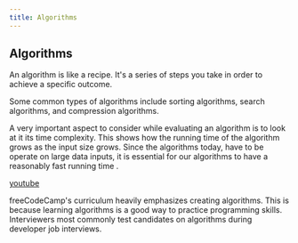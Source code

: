 ```yaml
---
title: Algorithms
---
```

## Algorithms

An algorithm is like a recipe. It's a series of steps you take in order to achieve a specific outcome.

Some common types of algorithms include sorting algorithms, search algorithms, and compression algorithms.

A very important aspect to consider while evaluating an algorithm is to look at it its time complexity. This shows how the running time of the algorithm grows as the input size grows. Since the algorithms today, have to be operate on large data inputs, it is essential for our algorithms to have a reasonably fast running time .

<a href='https://www.youtube.com/watch?v=kPRA0W1kECg' target='_blank' rel='nofollow'>youtube</a>

freeCodeCamp's curriculum heavily emphasizes creating algorithms. This is because learning algorithms is a good way to practice programming skills. Interviewers most commonly test candidates on algorithms during developer job interviews.


